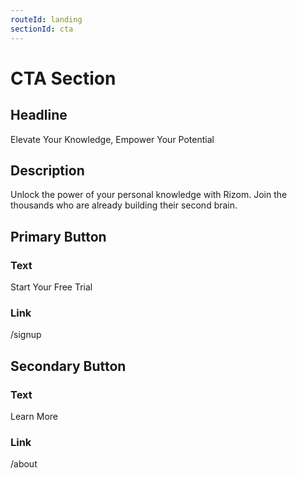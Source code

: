 ```yaml
---
routeId: landing
sectionId: cta
---
```


# CTA Section

## Headline

Elevate Your Knowledge, Empower Your Potential

## Description

Unlock the power of your personal knowledge with Rizom. Join the thousands who are already building their second brain.

## Primary Button

### Text

Start Your Free Trial

### Link

/signup

## Secondary Button

### Text

Learn More

### Link

/about

